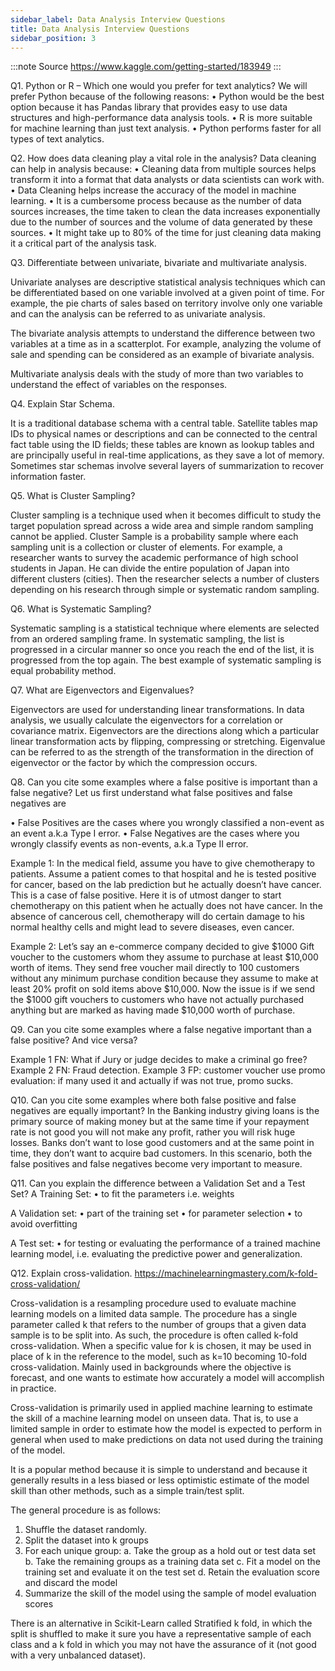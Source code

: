 ```yaml
---
sidebar_label: Data Analysis Interview Questions
title: Data Analysis Interview Questions
sidebar_position: 3
---
```


:::note Source
https://www.kaggle.com/getting-started/183949
::: 

Q1.	Python or R – Which one would you prefer for text analytics?
We will prefer Python because of the following reasons:
•	Python would be the best option because it has Pandas library that provides easy to use data structures and high-performance data analysis tools.
•	R is more suitable for machine learning than just text analysis.
•	Python performs faster for all types of text analytics.

Q2.	How does data cleaning play a vital role in the analysis?
Data cleaning can help in analysis because:
•	Cleaning data from multiple sources helps transform it into a format that data analysts or data scientists can work with.
•	Data Cleaning helps increase the accuracy of the model in machine learning.
•	It is a cumbersome process because as the number of data sources increases, the time taken to clean the data increases exponentially due to the number of sources and the volume of data generated by these sources.
•	It might take up to 80% of the time for just cleaning data making it a critical part of the analysis task.

Q3.	Differentiate between univariate, bivariate and multivariate analysis.

Univariate analyses are descriptive statistical analysis techniques which can be differentiated based on one variable involved at a given point of time. For example, the pie charts of sales based on territory involve only one variable and can the analysis can be referred to as univariate analysis.

The bivariate analysis attempts to understand the difference between two variables at a time as in a scatterplot. For example, analyzing the volume of sale and spending can be considered as an example of bivariate analysis.

Multivariate analysis deals with the study of more than two variables to understand the effect of variables on the responses.

Q4.	Explain Star Schema.

It is a traditional database schema with a central table. Satellite tables map IDs to physical names or descriptions and can be connected to the central fact table using the ID fields; these tables are known as lookup tables and are principally useful in real-time applications, as they save a lot of memory. Sometimes star schemas involve several layers of summarization to recover information faster.

Q5.	What is Cluster Sampling?






 
Cluster sampling is a technique used when it becomes difficult to study the target population spread across a wide area and simple random sampling cannot be applied. Cluster Sample is a probability sample where each sampling unit is a collection or cluster of elements.
For example, a researcher wants to survey the academic performance of high school students in Japan. He can divide the entire population of Japan into different clusters (cities). Then the researcher selects a number of clusters depending on his research through simple or systematic random sampling.

Q6.	What is Systematic Sampling?

Systematic sampling is a statistical technique where elements are selected from an ordered sampling frame. In systematic sampling, the list is progressed in a circular manner so once you reach the end of the list, it is progressed from the top again. The best example of systematic sampling is equal probability method.

Q7.	What are Eigenvectors and Eigenvalues?

Eigenvectors are used for understanding linear transformations. In data analysis, we usually calculate the eigenvectors for a correlation or covariance matrix. Eigenvectors are the directions along which a particular linear transformation acts by flipping, compressing or stretching.
Eigenvalue can be referred to as the strength of the transformation in the direction of eigenvector or the factor by which the compression occurs.

Q8.	Can you cite some examples where a false positive is important than a false negative?
Let us first understand what false positives and false negatives are

•	False Positives are the cases where you wrongly classified a non-event as an event a.k.a Type I error.
•	False Negatives are the cases where you wrongly classify events as non-events, a.k.a Type II error.

Example 1: In the medical field, assume you have to give chemotherapy to patients. Assume a patient comes to that hospital and he is tested positive for cancer, based on the lab prediction but he actually doesn’t have cancer. This is a case of false positive. Here it is of utmost danger to start chemotherapy on this patient when he actually does not have cancer. In the absence of cancerous cell, chemotherapy will do certain damage to his normal healthy cells and might lead to severe diseases, even cancer.

Example 2: Let’s say an e-commerce company decided to give $1000 Gift voucher to the customers whom they assume to purchase at least $10,000 worth of items. They send free voucher mail directly to 100 customers without any minimum purchase condition because they assume to make at least 20% profit on sold items above $10,000. Now the issue is if we send the $1000 gift vouchers to customers who have not actually purchased anything but are marked as having made $10,000 worth of purchase.

Q9.	Can you cite some examples where a false negative important than a false positive? And vice versa?
 
Example 1 FN: What if Jury or judge decides to make a criminal go free? Example 2 FN: Fraud detection.
Example 3 FP: customer voucher use promo evaluation: if many used it and actually if was not true, promo sucks.

Q10.	Can you cite some examples where both false positive and false negatives are equally important?
In the Banking industry giving loans is the primary source of making money but at the same time if your repayment rate is not good you will not make any profit, rather you will risk huge losses.
Banks don’t want to lose good customers and at the same point in time, they don’t want to acquire bad customers. In this scenario, both the false positives and false negatives become very important to measure.

Q11.	Can you explain the difference between a Validation Set and a Test Set?
A Training Set:
•	to fit the parameters i.e. weights

A Validation set:
•	part of the training set
•	for parameter selection
•	to avoid overfitting

A Test set:
•	for testing or evaluating the performance of a trained machine learning model, i.e. evaluating the predictive power and generalization.

Q12.	Explain cross-validation.
https://machinelearningmastery.com/k-fold-cross-validation/

Cross-validation is a resampling procedure used to evaluate machine learning models on a limited data sample. The procedure has a single parameter called k that refers to the number of groups that a given data sample is to be split into. As such, the procedure is often called k-fold cross-validation. When a specific value for k is chosen, it may be used in place of k in the reference to the model, such as k=10 becoming 10-fold cross-validation. Mainly used in backgrounds where the objective is forecast, and one wants to estimate how accurately a model will accomplish in practice.

Cross-validation is primarily used in applied machine learning to estimate the skill of a machine learning model on unseen data. That is, to use a limited sample in order to estimate how the model is expected to perform in general when used to make predictions on data not used during the training of the model.

It is a popular method because it is simple to understand and because it generally results in a less biased or less optimistic estimate of the model skill than other methods, such as a simple train/test split.
 

The general procedure is as follows:

1.	Shuffle the dataset randomly.
2.	Split the dataset into k groups
3.	For each unique group:
a.	Take the group as a hold out or test data set
b.	Take the remaining groups as a training data set
c.	Fit a model on the training set and evaluate it on the test set
d.	Retain the evaluation score and discard the model
4.	Summarize the skill of the model using the sample of model evaluation scores


There is an alternative in Scikit-Learn called Stratified k fold, in which the split is shuffled to make it sure you have a representative sample of each class and a k fold in which you may not have the assurance of it (not good with a very unbalanced dataset).